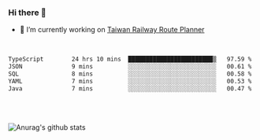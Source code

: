 ### Hi there 👋

- 🔭 I’m currently working on [Taiwan Railway Route Planner](https://github.com/Taiwan-Railway-Route-Planner)

<br/>

<!--START_SECTION:waka-->

```txt
TypeScript        24 hrs 10 mins  ████████████████████████▒   97.59 %
JSON              9 mins          ░░░░░░░░░░░░░░░░░░░░░░░░░   00.61 %
SQL               8 mins          ░░░░░░░░░░░░░░░░░░░░░░░░░   00.58 %
YAML              7 mins          ░░░░░░░░░░░░░░░░░░░░░░░░░   00.53 %
Java              7 mins          ░░░░░░░░░░░░░░░░░░░░░░░░░   00.47 %
```

<!--END_SECTION:waka-->

<br/>
<br/>

![Anurag's github stats](https://github-readme-stats.vercel.app/api?username=DepickereSven&show_icons=true&theme=tokyonight)



<!--
**DepickereSven/DepickereSven** is a ✨ _special_ ✨ repository because its `README.md` (this file) appears on your GitHub profile.

Here are some ideas to get you started:

- 🔭 I’m currently working on ...
- 🌱 I’m currently learning ...
- 👯 I’m looking to collaborate on ...
- 🤔 I’m looking for help with ...
- 💬 Ask me about ...
- 📫 How to reach me: ...
- 😄 Pronouns: ...
- ⚡ Fun fact: ...
-->
